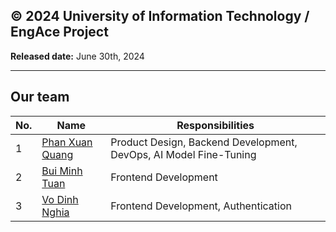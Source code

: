 **© 2024 University of Information Technology / EngAce Project**
------------ 
**Released date:** June 30th, 2024
____________________________
## Our team
| No. | Name | Responsibilities |
| --- | --- | --- |
| 1 | [Phan Xuan Quang](https://github.com/phanxuanquang "Phan Xuân Quang") | Product Design, Backend Development, DevOps, AI Model Fine-Tuning|
| 2 | [Bui Minh Tuan](https://github.com/tuan20520342 "Bùi Minh Tuấn") | Frontend Development |
| 3 | [Vo Dinh Nghia](https://github.com/nghia0111 "Võ Đình Nghĩa") | Frontend Development, Authentication |
